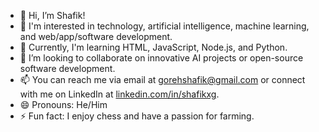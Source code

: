 - 👋 Hi, I’m Shafik! 
- 👀 I'm interested in technology, artificial intelligence, machine learning, and web/app/software development.
- 🌱 Currently, I'm learning HTML, JavaScript, Node.js, and Python.
- 💞️ I’m looking to collaborate on innovative AI projects or open-source software development.
- 📫 You can reach me via email at gorehshafik@gmail.com or connect with me on LinkedIn at [linkedin.com/in/shafikxg](www.linkedin.com/in/shafik-abdu-0b1158b9).
- 😄 Pronouns: He/Him
- ⚡ Fun fact: I enjoy chess and have a passion for farming.

<!---
ShafikXG/ShafikXG is a ✨ special ✨ repository because its `README.md` (this file) appears on your GitHub profile.
You can click the Preview link to take a look at your changes.
--->

